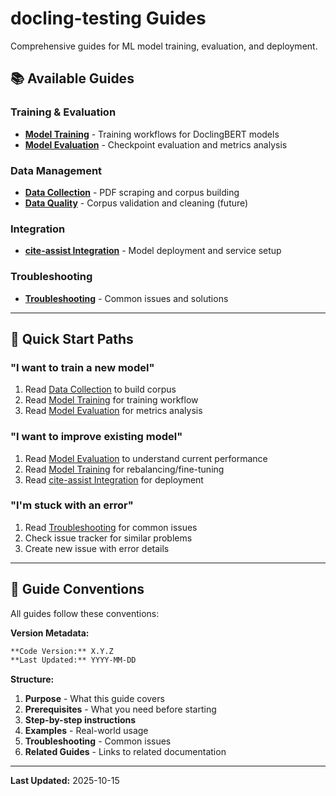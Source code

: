 # docling-testing Guides

Comprehensive guides for ML model training, evaluation, and deployment.

## 📚 Available Guides

### Training & Evaluation
- **[Model Training](model-training.md)** - Training workflows for DoclingBERT models
- **[Model Evaluation](model-evaluation.md)** - Checkpoint evaluation and metrics analysis

### Data Management
- **[Data Collection](data-collection.md)** - PDF scraping and corpus building
- **[Data Quality](data-quality.md)** - Corpus validation and cleaning (future)

### Integration
- **[cite-assist Integration](cite-assist-integration.md)** - Model deployment and service setup

### Troubleshooting
- **[Troubleshooting](troubleshooting.md)** - Common issues and solutions

---

## 🎯 Quick Start Paths

### "I want to train a new model"
1. Read [Data Collection](data-collection.md) to build corpus
2. Read [Model Training](model-training.md) for training workflow
3. Read [Model Evaluation](model-evaluation.md) for metrics analysis

### "I want to improve existing model"
1. Read [Model Evaluation](model-evaluation.md) to understand current performance
2. Read [Model Training](model-training.md) for rebalancing/fine-tuning
3. Read [cite-assist Integration](cite-assist-integration.md) for deployment

### "I'm stuck with an error"
1. Read [Troubleshooting](troubleshooting.md) for common issues
2. Check issue tracker for similar problems
3. Create new issue with error details

---

## 📖 Guide Conventions

All guides follow these conventions:

**Version Metadata:**
```markdown
**Code Version:** X.Y.Z
**Last Updated:** YYYY-MM-DD
```

**Structure:**
1. **Purpose** - What this guide covers
2. **Prerequisites** - What you need before starting
3. **Step-by-step instructions**
4. **Examples** - Real-world usage
5. **Troubleshooting** - Common issues
6. **Related Guides** - Links to related documentation

---

**Last Updated:** 2025-10-15
